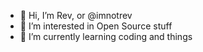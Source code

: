 - 👋 Hi, I’m Rev, or @imnotrev
- 👀 I’m interested in Open Source stuff
- 🌱 I’m currently learning coding and things
